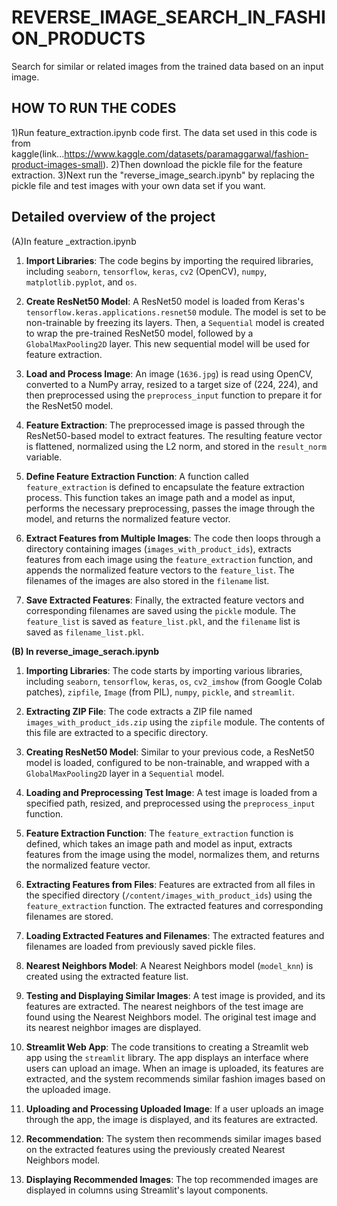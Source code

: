 # REVERSE_IMAGE_SEARCH_IN_FASHION_PRODUCTS
 Search for similar or related images from the trained data based on an input image. 

## HOW TO RUN THE CODES
1)Run feature_extraction.ipynb code first. The data set used in this code is from kaggle(link...https://www.kaggle.com/datasets/paramaggarwal/fashion-product-images-small).
2)Then download the pickle file for the feature extraction.
3)Next run the "reverse_image_search.ipynb"  by replacing the pickle file and test images with your own data set if you want.






## Detailed overview of the project


(A)In feature _extraction.ipynb 


1. **Import Libraries**: The code begins by importing the required libraries, including `seaborn`, `tensorflow`, `keras`, `cv2` (OpenCV), `numpy`, `matplotlib.pyplot`, and `os`.

2. **Create ResNet50 Model**: A ResNet50 model is loaded from Keras's `tensorflow.keras.applications.resnet50` module. The model is set to be non-trainable by freezing its layers. Then, a `Sequential` model is created to wrap the pre-trained ResNet50 model, followed by a `GlobalMaxPooling2D` layer. This new sequential model will be used for feature extraction.

3. **Load and Process Image**: An image (`1636.jpg`) is read using OpenCV, converted to a NumPy array, resized to a target size of (224, 224), and then preprocessed using the `preprocess_input` function to prepare it for the ResNet50 model.

4. **Feature Extraction**: The preprocessed image is passed through the ResNet50-based model to extract features. The resulting feature vector is flattened, normalized using the L2 norm, and stored in the `result_norm` variable.

5. **Define Feature Extraction Function**: A function called `feature_extraction` is defined to encapsulate the feature extraction process. This function takes an image path and a model as input, performs the necessary preprocessing, passes the image through the model, and returns the normalized feature vector.

6. **Extract Features from Multiple Images**: The code then loops through a directory containing images (`images_with_product_ids`), extracts features from each image using the `feature_extraction` function, and appends the normalized feature vectors to the `feature_list`. The filenames of the images are also stored in the `filename` list.

7. **Save Extracted Features**: Finally, the extracted feature vectors and corresponding filenames are saved using the `pickle` module. The `feature_list` is saved as `feature_list.pkl`, and the `filename` list is saved as `filename_list.pkl`.


**(B) In reverse_image_serach.ipynb**


1. **Importing Libraries**: The code starts by importing various libraries, including `seaborn`, `tensorflow`, `keras`, `os`, `cv2_imshow` (from Google Colab patches), `zipfile`, `Image` (from PIL), `numpy`, `pickle`, and `streamlit`.

2. **Extracting ZIP File**: The code extracts a ZIP file named `images_with_product_ids.zip` using the `zipfile` module. The contents of this file are extracted to a specific directory.

3. **Creating ResNet50 Model**: Similar to your previous code, a ResNet50 model is loaded, configured to be non-trainable, and wrapped with a `GlobalMaxPooling2D` layer in a `Sequential` model.

4. **Loading and Preprocessing Test Image**: A test image is loaded from a specified path, resized, and preprocessed using the `preprocess_input` function.

5. **Feature Extraction Function**: The `feature_extraction` function is defined, which takes an image path and model as input, extracts features from the image using the model, normalizes them, and returns the normalized feature vector.

6. **Extracting Features from Files**: Features are extracted from all files in the specified directory (`/content/images_with_product_ids`) using the `feature_extraction` function. The extracted features and corresponding filenames are stored.

7. **Loading Extracted Features and Filenames**: The extracted features and filenames are loaded from previously saved pickle files.

8. **Nearest Neighbors Model**: A Nearest Neighbors model (`model_knn`) is created using the extracted feature list.

9. **Testing and Displaying Similar Images**: A test image is provided, and its features are extracted. The nearest neighbors of the test image are found using the Nearest Neighbors model. The original test image and its nearest neighbor images are displayed.

10. **Streamlit Web App**: The code transitions to creating a Streamlit web app using the `streamlit` library. The app displays an interface where users can upload an image. When an image is uploaded, its features are extracted, and the system recommends similar fashion images based on the uploaded image.

11. **Uploading and Processing Uploaded Image**: If a user uploads an image through the app, the image is displayed, and its features are extracted.

12. **Recommendation**: The system then recommends similar images based on the extracted features using the previously created Nearest Neighbors model.

13. **Displaying Recommended Images**: The top recommended images are displayed in columns using Streamlit's layout components.






